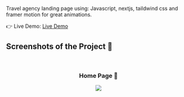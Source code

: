 Travel agency landing page using: Javascript, nextjs, taildwind css and framer motion for great animations.

👉 Live Demo: <a href='https://travel-agency-landing-page-abdullatif.vercel.app'>Live Demo</a>

<h2>Screenshots of the Project 📸</h2>
<br>
<h3 align='center'>Home Page 🏡</h3>

<div align='center'>
<img src='https://github.com/MERYX-bh/TravelVerse/blob/main/travelverse.png'/>

</div>
